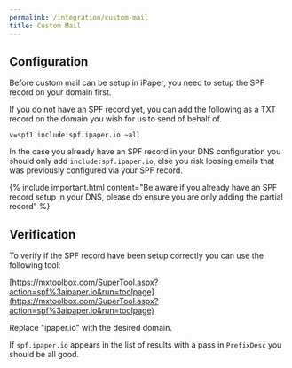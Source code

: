 ```yaml
---
permalink: /integration/custom-mail
title: Custom Mail
---
```


## Configuration

Before custom mail can be setup in iPaper, you need to setup the SPF record on your domain first.

If you do not have an SPF record yet, you can add the following as a TXT record on the domain you wish for us to send of behalf of.

```
v=spf1 include:spf.ipaper.io ~all
```

In the case you already have an SPF record in your DNS configuration you should only add `include:spf.ipaper.io`, else you risk loosing emails that was previously configured via your SPF record.

{% include important.html content="Be aware if you already have an SPF record setup in your DNS, please do ensure you are only adding the partial record" %}

## Verification

To verify if the SPF record have been setup correctly you can use the following tool:

[https://mxtoolbox.com/SuperTool.aspx?action=spf%3aipaper.io&run=toolpage](https://mxtoolbox.com/SuperTool.aspx?action=spf%3aipaper.io&run=toolpage)

Replace "ipaper.io" with the desired domain.

If `spf.ipaper.io` appears in the list of results with a pass in `PrefixDesc` you should be all good.